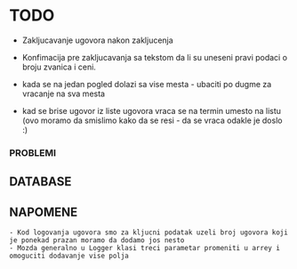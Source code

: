 # TODO

- Zakljucavanje ugovora nakon zakljucenja
- Konfimacija pre zakljucavanja sa tekstom da li su uneseni pravi podaci o broju zvanica i ceni.

- kada se na jedan pogled dolazi sa vise mesta - ubaciti po dugme za vracanje na sva mesta
- kad se brise ugovor iz liste ugovora vraca se na termin umesto na listu (ovo moramo da smislimo kako da se resi - da se vraca odakle je doslo :)

### PROBLEMI

## DATABASE

## NAPOMENE
	- Kod logovanja ugovora smo za kljucni podatak uzeli broj ugovora koji je ponekad prazan moramo da dodamo jos nesto
	- Mozda generalno u Logger klasi treci parametar promeniti u arrey i omoguciti dodavanje vise polja 
